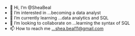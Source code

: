 - 👋 Hi, I’m @SheaBeal
- 👀 I’m interested in ...becoming a data analyst 
- 🌱 I’m currently learning ...data analytics and SQL
- 💞️ I’m looking to collaborate on ...learning the syntax of SQL
- 📫 How to reach me ...shea.beal11@gmail.com

<!---
SheaBeal/SheaBeal is a ✨ special ✨ repository because its `README.md` (this file) appears on your GitHub profile.
You can click the Preview link to take a look at your changes.
--->
